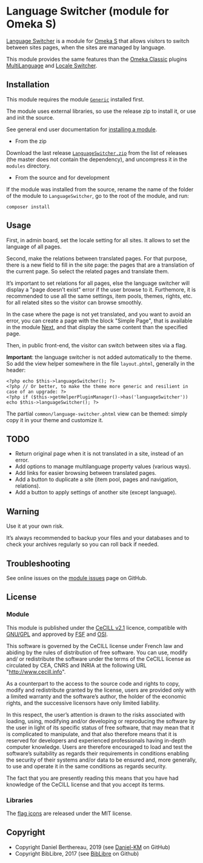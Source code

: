 Language Switcher (module for Omeka S)
======================================

[Language Switcher] is a module for [Omeka S] that allows visitors to switch
between sites pages, when the sites are managed by language.

This module provides the same features than the [Omeka Classic] plugins [MultiLanguage]
and [Locale Switcher].


Installation
------------

This module requires the module [`Generic`] installed first.

The module uses external libraries, so use the release zip to install it, or use
and init the source.

See general end user documentation for [installing a module].

* From the zip

Download the last release [`LanguageSwitcher.zip`] from the list of releases (the
master does not contain the dependency), and uncompress it in the `modules`
directory.

* From the source and for development

If the module was installed from the source, rename the name of the folder of
the module to `LanguageSwitcher`, go to the root of the module, and run:

```
composer install
```


Usage
-----

First, in admin board, set the locale setting for all sites. It allows to set
the language of all pages.

Second, make the relations between translated pages. For that purpose, there is
a new field to fill in the site page: the pages that are a translation of the
current page. So select the related pages and translate them.

It’s important to set relations for all pages, else the language switcher will
display a "page doesn’t exist" error if the user browse to it. Furthemore, it is
recommended to use all the same settings, item pools, themes, rights, etc. for
all related sites so the visitor can browse smoothly.

In the case where the page is not yet translated, and you want to avoid an
error, you can create a page with the block "Simple Page", that is available in
the module [Next], and that display the same content than the specified page.

Then, in public front-end, the visitor can switch between sites via a flag.

**Important**: the language switcher is not added automatically to the theme. So
add the view helper somewhere in the file `layout.phtml`, generally in the
header:

```
<?php echo $this->languageSwitcher(); ?>
<?php // Or better, to make the theme more generic and resilient in case of an upgrade: ?>
<?php if ($this->getHelperPluginManager()->has('languageSwitcher')) echo $this->languageSwitcher(); ?>
```

The partial `common/language-switcher.phtml` view can be themed: simply copy it
in your theme and customize it.


TODO
----

- Return original page when it is not translated in a site, instead of an error.
- Add options to manage multilanguage property values (various ways).
- Add links for easier browsing between translated pages.
- Add a button to duplicate a site (item pool, pages and navigation, relations).
- Add a button to apply settings of another site (except language).


Warning
-------

Use it at your own risk.

It’s always recommended to backup your files and your databases and to check
your archives regularly so you can roll back if needed.


Troubleshooting
---------------

See online issues on the [module issues] page on GitHub.


License
-------

### Module

This module is published under the [CeCILL v2.1] licence, compatible with
[GNU/GPL] and approved by [FSF] and [OSI].

This software is governed by the CeCILL license under French law and abiding by
the rules of distribution of free software. You can use, modify and/ or
redistribute the software under the terms of the CeCILL license as circulated by
CEA, CNRS and INRIA at the following URL "http://www.cecill.info".

As a counterpart to the access to the source code and rights to copy, modify and
redistribute granted by the license, users are provided only with a limited
warranty and the software’s author, the holder of the economic rights, and the
successive licensors have only limited liability.

In this respect, the user’s attention is drawn to the risks associated with
loading, using, modifying and/or developing or reproducing the software by the
user in light of its specific status of free software, that may mean that it is
complicated to manipulate, and that also therefore means that it is reserved for
developers and experienced professionals having in-depth computer knowledge.
Users are therefore encouraged to load and test the software’s suitability as
regards their requirements in conditions enabling the security of their systems
and/or data to be ensured and, more generally, to use and operate it in the same
conditions as regards security.

The fact that you are presently reading this means that you have had knowledge
of the CeCILL license and that you accept its terms.

### Libraries

The [flag icons] are released under the MIT license.


Copyright
---------

* Copyright Daniel Berthereau, 2019 (see [Daniel-KM] on GitHub)
* Copyright BibLibre, 2017 (see [BibLibre] on Github)


[Language Switcher]: https://github.com/Daniel-KM/Omeka-S-module-LanguageSwitcher
[Omeka S]: https://omeka.org/s
[MultiLanguage]: https://github.com/patrickmj/multilanguage
[Locale Switcher]: https://github.com/Daniel-KM/Omeka-plugin-LocaleSwitcher
[Omeka Classic]: https://omeka.org/classic
[`Generic`]: https://github.com/Daniel-KM/Omeka-S-module-Generic
[`LanguageSwitcher.zip`]: https://github.com/Daniel-KM/Omeka-S-module-LanguageSwitcher/releases
[Installing a module]: http://dev.omeka.org/docs/s/user-manual/modules/#installing-modules
[Next]: https://github.com/Daniel-KM/Omeka-S-module-Next
[module issues]: https://github.com/Daniel-KM/Omeka-S-module-LanguageSwitcher/issues
[CeCILL v2.1]: https://www.cecill.info/licences/Licence_CeCILL_V2.1-en.html
[GNU/GPL]: https://www.gnu.org/licenses/gpl-3.0.html
[FSF]: https://www.fsf.org
[OSI]: http://opensource.org
[flag icons]: https://github.com/lipis/flag-icon-css
[BibLibre]: https://github.com/BibLibre
[Daniel-KM]: https://github.com/Daniel-KM "Daniel Berthereau"
